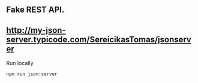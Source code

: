 ## Fake REST API.

http://my-json-server.typicode.com/SereicikasTomas/jsonserver
---

Run locally

```
npm run json:server
```
